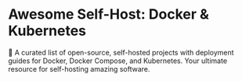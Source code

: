 # Awesome Self-Host: Docker & Kubernetes

🚀 A curated list of open-source, self-hosted projects with deployment guides for Docker, Docker Compose, and Kubernetes. Your ultimate resource for self-hosting amazing software.